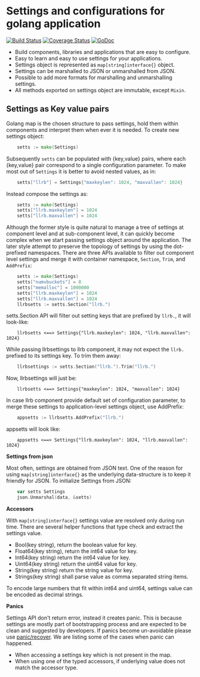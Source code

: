 Settings and configurations for golang application
==================================================

[![Build Status](https://travis-ci.org/prataprc/gosettings.png)](https://travis-ci.org/prataprc/gosettings)
[![Coverage Status](https://coveralls.io/repos/prataprc/gosettings/badge.png?branch=master&service=github)](https://coveralls.io/github/prataprc/gosettings?branch=master)
[![GoDoc](https://godoc.org/github.com/prataprc/gosettings?status.png)](https://godoc.org/github.com/prataprc/gosettings)

* Build components, libraries and applications that are easy to configure.
* Easy to learn and easy to use settings for your applications.
* Settings object is represented as ``map[string]interface{}`` object.
* Settings can be marshalled to JSON or unmarshalled from JSON.
* Possible to add more formats for marshalling and unmarshalling settings.
* All methods exported on settings object are immutable, except ``Mixin``.

Settings as Key value pairs
---------------------------

Golang map is the chosen structure to pass settings, hold them within
components and interpret them when ever it is needed. To create new
settings object:

```go
    setts := make(Settings)
```

Subsequently ``setts`` can be populated with {key,value} pairs, where each
{key,value} pair correspond to a single configuration parameter. To make
most out of ``Settings`` it is better to avoid nested values, as in:

```go
    setts["llrb"] = Settings{"maxkeylen": 1024, "maxvallen": 1024}
```

Instead compose the settings as:

```go
    setts := make(Settings)
    setts["llrb.maxkeylen"] = 1024
    setts["llrb.maxvallen"] = 1024
```

Although the former style is quite natural to manage a tree of settings at
component level and at sub-component level, it can quickly become complex when
we start passing settings object around the application. The later style
attempt to preserve the topology of settings by using the dot-prefixed
namespaces. There are three APIs available to filter out component level
settings and merge it with container namespace, ``Section``, ``Trim``,
and ``AddPrefix``:

```go
    setts := make(Settings)
    setts["numvbuckets"] = 8
    setts["memalloc"] = 1000000
    setts["llrb.maxkeylen"] = 1024
    setts["llrb.maxvallen"] = 1024
    llrbsetts := setts.Section("llrb.")
```

setts.Section API will filter out setting keys that are prefixed by ``llrb.``,
it will look-like:

```text
    llrbsetts <==> Settings{"llrb.maxkeylen": 1024, "llrb.maxvallen": 1024}
```

While passing llrbsettings to llrb component, it may not expect the ``llrb.``
prefixed to its settings key. To trim them away:

```go
    llrbsettings := setts.Section("llrb.").Trim("llrb.")
```

Now, llrbsettings will just be:

```text
    llrbsetts <==> Settings{"maxkeylen": 1024, "maxvallen": 1024}
```

In case llrb component provide default set of configuration parameter,
to merge these settings to application-level settings object, use
AddPrefix:

```go
    appsetts := llrbsetts.AddPrefix("llrb.")
```

appsetts will look like:

```text
    appsetts <==> Settings{"llrb.maxkeylen": 1024, "llrb.maxvallen": 1024}
```

**Settings from json**

Most often, settings are obtained from JSON text. One of the reason for
using ``map[string]interface{}`` as the underlying data-structure is to keep
it friendly for JSON. To initialize Settings from JSON:

```go
    var setts Settings
    json.Unmarshal(data, &setts)
```

**Accessors**

With ``map[string]interface{}`` settings value are resolved only during run
time.  There are several helper functions that type check and extract the
settings value.

* Bool(key string), return the boolean value for key.
* Float64(key string), return the int64 value for key.
* Int64(key string) return the int64 value for key.
* Uint64(key string) return the uint64 value for key.
* String(key string) return the string value for key.
* Strings(key string) shall parse value as comma separated string items.

To encode large numbers that fit within int64 and uint64, settings value
can be encoded as decimal strings.

**Panics**

Settings API don't return error, instead it creates panic. This is because
settings are mostly part of bootstrapping process and are expected to be
clean and suggested by developers. If panics become un-avoidable please use
[panic/recover](https://blog.golang.org/defer-panic-and-recover). We are
listing some of the cases when panic can happened.

* When accessing a settings key which is not present in the map.
* When using one of the typed accessors, if underlying value does not match
the accessor type.

